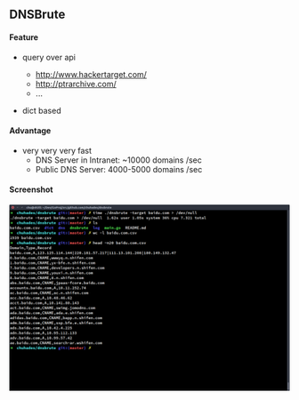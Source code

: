 ## DNSBrute

#### Feature
- query over api
    - http://www.hackertarget.com/
    - http://ptrarchive.com/
    - ...

- dict based

#### Advantage
- very very very fast
    - DNS Server in Intranet: ~10000 domains /sec
    - Public DNS Server: 4000-5000 domains /sec

#### Screenshot
![Screenshot](screenshot.png)
